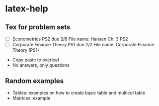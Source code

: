# latex-help

## Tex for problem sets
- [ ] Econometrics PS2 due 2/8 File name: Hansen Ch. 3 PS2
- [ ] Corporate Finance Theory PS1 due 2/2 File name: Corporate Finance Theory (PS1)

- Copy paste to overleaf 
- No answers, only questions

## Random examples
- Tables: examples on how to create basic table and multicol table
- Matrices: example
